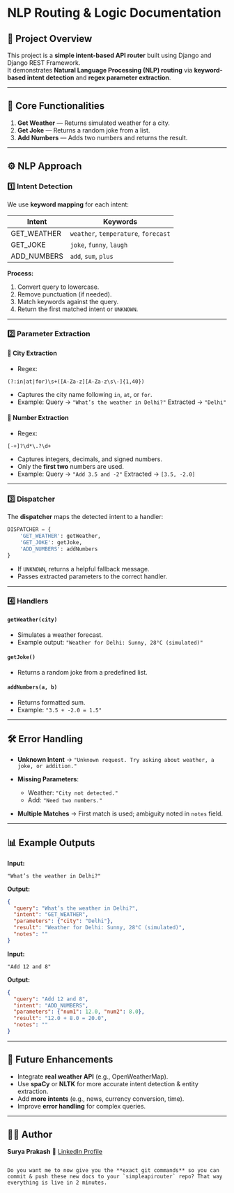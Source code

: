 
# NLP Routing & Logic Documentation

## 📌 Project Overview
This project is a **simple intent-based API router** built using Django and Django REST Framework.  
It demonstrates **Natural Language Processing (NLP) routing** via **keyword-based intent detection** and **regex parameter extraction**.

---

## 🎯 Core Functionalities
1. **Get Weather** — Returns simulated weather for a city.
2. **Get Joke** — Returns a random joke from a list.
3. **Add Numbers** — Adds two numbers and returns the result.

---

## ⚙️ NLP Approach

### 1️⃣ **Intent Detection**
We use **keyword mapping** for each intent:

| Intent        | Keywords                       |
|---------------|--------------------------------|
| GET_WEATHER   | `weather`, `temperature`, `forecast` |
| GET_JOKE      | `joke`, `funny`, `laugh`       |
| ADD_NUMBERS   | `add`, `sum`, `plus`           |

**Process:**
1. Convert query to lowercase.
2. Remove punctuation (if needed).
3. Match keywords against the query.
4. Return the first matched intent or `UNKNOWN`.

---

### 2️⃣ **Parameter Extraction**
#### 📍 **City Extraction**
- Regex:  
```regex
(?:in|at|for)\s+([A-Za-z][A-Za-z\s\-]{1,40})
````

* Captures the city name following `in`, `at`, or `for`.
* Example:
  Query → `"What’s the weather in Delhi?"`
  Extracted → `"Delhi"`

#### 🔢 **Number Extraction**

* Regex:

```regex
[-+]?\d*\.?\d+
```

* Captures integers, decimals, and signed numbers.
* Only the **first two** numbers are used.
* Example:
  Query → `"Add 3.5 and -2"`
  Extracted → `[3.5, -2.0]`

---

### 3️⃣ **Dispatcher**

The **dispatcher** maps the detected intent to a handler:

```python
DISPATCHER = {
    'GET_WEATHER': getWeather,
    'GET_JOKE': getJoke,
    'ADD_NUMBERS': addNumbers
}
```

* If `UNKNOWN`, returns a helpful fallback message.
* Passes extracted parameters to the correct handler.

---

### 4️⃣ **Handlers**

#### `getWeather(city)`

* Simulates a weather forecast.
* Example output:
  `"Weather for Delhi: Sunny, 28°C (simulated)"`

#### `getJoke()`

* Returns a random joke from a predefined list.

#### `addNumbers(a, b)`

* Returns formatted sum.
* Example: `"3.5 + -2.0 = 1.5"`

---

## 🛠 Error Handling

* **Unknown Intent** → `"Unknown request. Try asking about weather, a joke, or addition."`
* **Missing Parameters**:

  * Weather: `"City not detected."`
  * Add: `"Need two numbers."`
* **Multiple Matches** → First match is used; ambiguity noted in `notes` field.

---

## 📊 Example Outputs

**Input:**

```
"What’s the weather in Delhi?"
```

**Output:**

```json
{
  "query": "What’s the weather in Delhi?",
  "intent": "GET_WEATHER",
  "parameters": {"city": "Delhi"},
  "result": "Weather for Delhi: Sunny, 28°C (simulated)",
  "notes": ""
}
```

**Input:**

```
"Add 12 and 8"
```

**Output:**

```json
{
  "query": "Add 12 and 8",
  "intent": "ADD_NUMBERS",
  "parameters": {"num1": 12.0, "num2": 8.0},
  "result": "12.0 + 8.0 = 20.0",
  "notes": ""
}
```

---

## 🔮 Future Enhancements

* Integrate **real weather API** (e.g., OpenWeatherMap).
* Use **spaCy** or **NLTK** for more accurate intent detection & entity extraction.
* Add **more intents** (e.g., news, currency conversion, time).
* Improve **error handling** for complex queries.

---

## 👨‍💻 Author

**Surya Prakash**
🔗 [LinkedIn Profile](https://www.linkedin.com/in/nsprakashreddy/)

```

Do you want me to now give you the **exact git commands** so you can commit & push these new docs to your `simpleapirouter` repo? That way everything is live in 2 minutes.
```
